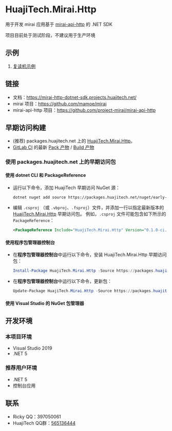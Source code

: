 # HuajiTech.Mirai.Http

用于开发 mirai 应用基于 [mirai-api-http](https://github.com/project-mirai/mirai-api-http) 的 .NET SDK

项目目前处于测试阶段，不建议用于生产环境

## 示例

1. [复读机示例](http://gitlab.huajitech.net/huajitech/mirai-http-dotnet-sdk/snippets/2)

## 链接

- 文档：https://mirai-http-dotnet-sdk.projects.huajitech.net/
- mirai 项目：https://github.com/mamoe/mirai
- mirai-api-http 项目：https://github.com/project-mirai/mirai-api-http

## 早期访问构建

- (推荐) packages.huajitech.net 上的 [HuajiTech.Mirai.Http](https://packages.huajitech.net/feeds/early-access-nuget/HuajiTech.Mirai.Http/versions)。
- [GitLab CI](https://gitlab.huajitech.net/huajitech/mirai-http-dotnet-sdk/-/pipelines) 的最新 [Pack 产物](https://gitlab.huajitech.net/huajitech/mirai-http-dotnet-sdk/-/jobs/artifacts/master/download?job=pack) / [Build 产物](https://gitlab.huajitech.net/huajitech/mirai-http-dotnet-sdk/-/jobs/artifacts/master/download?job=build)

### 使用 packages.huajitech.net 上的早期访问包

#### 使用 dotnet CLI 和 PackageReference

- 运行以下命令，添加 HuajiTech 早期访问 NuGet 源：

  ```bash
  dotnet nuget add source https://packages.huajitech.net/nuget/early-access-nuget/v3/index.json --name huajitech-early-access
  ```

- 编辑 `.csproj` （或 `.vbproj`、`.fsproj`）文件，并添加一行以指定最新版本的 [HuajiTech.Mirai.Http](https://packages.huajitech.net/feeds/early-access-nuget/HuajiTech.Mirai.Http/versions) 早期访问包。
  例如，`.csproj` 文件可能包含如下所示的 `PackageReference`：

  ```xml
  <PackageReference Include="HuajiTech.Mirai.Http" Version="0.1.0-ci.233" />
  ```

#### 使用程序包管理器控制台

- 在**程序包管理器控制台**中运行以下命令，安装 HuajiTech.Mirai.Http 早期访问包：

  ```powershell
  Install-Package HuajiTech.Mirai.Http -Source https://packages.huajitech.net/nuget/early-access-nuget/v3/index.json
  ```

- 在**程序包管理器控制台**中运行以下命令，更新包：

  ```powershell
  Update-Package HuajiTech.Mirai.Http -Source https://packages.huajitech.net/nuget/early-access-nuget/v3/index.json
  ```


#### 使用 Visual Studio 的 NuGet 包管理器

## 开发环境

### 本项目环境

- Visual Studio 2019
- .NET 5

### 推荐用户环境

- .NET 5
- 控制台应用

## 联系

- Ricky QQ：397050061
- HuajiTech QQ群：[565136444](https://jq.qq.com/?_wv=1027&k=UNTnWwHd)